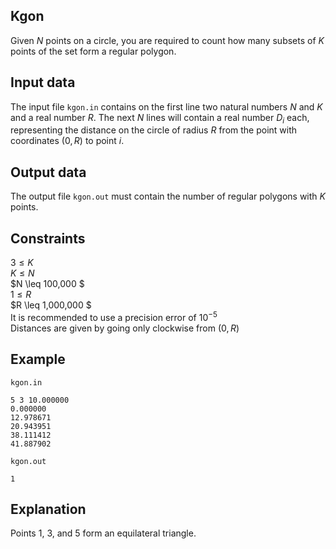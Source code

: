 ## Kgon

Given $N$ points on a circle, you are required to count how many subsets of $K$ points of the set form a regular polygon.

## Input data

The input file `kgon.in` contains on the first line two natural numbers $N$ and $K$ and a real number $R$. The next $N$ lines will contain a real number $D_i$ each, representing the distance on the circle of radius $R$ from the point with coordinates $(0, R)$ to point $i$. 

## Output data

The output file `kgon.out` must contain the number of regular polygons with $K$ points.

## Constraints

$3 \leq K$  
$K \leq N$  
$N \leq 100\,000 $  
$1 \leq R$  
$R \leq 1\,000\,000 $  
It is recommended to use a precision error of $10^{-5}$  
Distances are given by going only clockwise from $(0, R)$

## Example

`kgon.in`  
```
5 3 10.000000  
0.000000  
12.978671  
20.943951  
38.111412  
41.887902  
```  

`kgon.out`  
```
1
```  

## Explanation

Points $1$, $3$, and $5$ form an equilateral triangle.